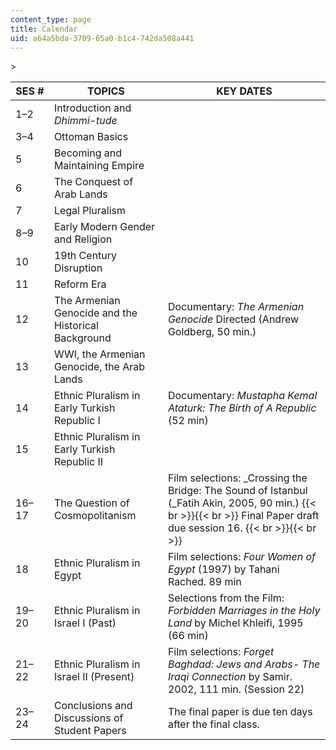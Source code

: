```yaml
---
content_type: page
title: Calendar
uid: a64a5bda-3709-65a0-b1c4-742da508a441
---
```


\>

| SES # | TOPICS | KEY DATES |
| --- | --- | --- |
| 1–2 | Introduction and _Dhimmi-tude_ | &nbsp; |
| 3–4 | Ottoman Basics | &nbsp; |
| 5 | Becoming and Maintaining Empire | &nbsp; |
| 6 | The Conquest of Arab Lands | &nbsp; |
| 7 | Legal Pluralism | &nbsp; |
| 8–9 | Early Modern Gender and Religion | &nbsp; |
| 10 | 19th Century Disruption | &nbsp; |
| 11 | Reform Era | &nbsp; |
| 12 | The Armenian Genocide and the Historical Background | Documentary: _The Armenian Genocide_ Directed (Andrew Goldberg, 50 min.) |
| 13 | WWI, the Armenian Genocide, the Arab Lands | &nbsp; |
| 14 | Ethnic Pluralism in Early Turkish Republic I | Documentary: _Mustapha Kemal Ataturk: The Birth of A Republic_ (52 min) |
| 15 | Ethnic Pluralism in Early Turkish Republic II | &nbsp; |
| 16–17 | The Question of Cosmopolitanism | Film selections: _Crossing the Bridge: The Sound of Istanbul (_Fatih Akin, 2005, 90 min.) {{< br >}}{{< br >}} Final Paper draft due session 16. {{< br >}}{{< br >}}  |
| 18 | Ethnic Pluralism in Egypt | Film selections: _Four Women of Egypt_ (1997) by Tahani Rached. 89 min |
| 19–20 | Ethnic Pluralism in Israel I (Past) | Selections from the Film: _Forbidden Marriages in the Holy Land_ by Michel Khleifi, 1995 (66 min) |
| 21–22 | Ethnic Pluralism in Israel II (Present) | Film selections: _Forget Baghdad: Jews and Arabs- The Iraqi Connection_ by Samir. 2002, 111 min. (Session 22) |
| 23–24 | Conclusions and Discussions of Student Papers | The final paper is due ten days after the final class.